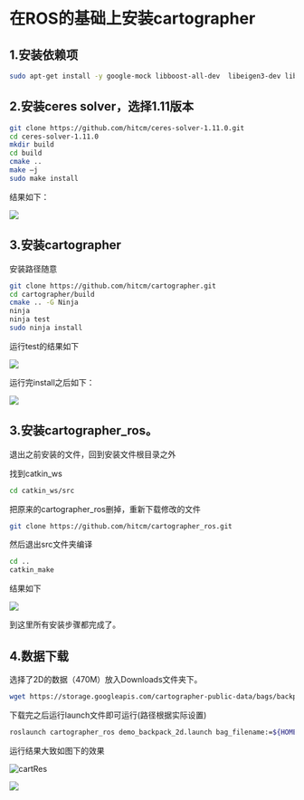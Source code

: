 # 在ROS的基础上安装cartographer

## 1.安装依赖项

```sh
sudo apt-get install -y google-mock libboost-all-dev  libeigen3-dev libgflags-dev libgoogle-glog-dev liblua5.2-dev libprotobuf-dev  libsuitesparse-dev libwebp-dev ninja-build protobuf-compiler python-sphinx  ros-indigo-tf2-eigen libatlas-base-dev libsuitesparse-dev liblapack-dev
```



## 2.安装ceres solver，选择1.11版本

```sh
git clone https://github.com/hitcm/ceres-solver-1.11.0.git
cd ceres-solver-1.11.0
mkdir build
cd build
cmake ..
make –j
sudo make install
```

结果如下：

![](http://www.serena.pub/wp-content/uploads/2016/11/cart1.png)



## 3.安装cartographer

安装路径随意

```sh
git clone https://github.com/hitcm/cartographer.git
cd cartographer/build
cmake .. -G Ninja
ninja
ninja test
sudo ninja install
```

运行test的结果如下

![](http://www.serena.pub/wp-content/uploads/2016/11/cart3.png)

运行完install之后如下：

![](http://www.serena.pub/wp-content/uploads/2016/11/cart4.png)



 ## **3.安装cartographer_ros。**

退出之前安装的文件，回到安装文件根目录之外

找到catkin_ws

```sh
cd catkin_ws/src
```

把原来的cartographer_ros删掉，重新下载修改的文件

```sh
git clone https://github.com/hitcm/cartographer_ros.git
```

然后退出src文件夹编译

```sh
cd ..
catkin_make
```

结果如下

![](http://www.serena.pub/wp-content/uploads/2016/11/res.png)

到这里所有安装步骤都完成了。



## 4.数据下载

选择了2D的数据（470M）放入Downloads文件夹下。

```sh
wget https://storage.googleapis.com/cartographer-public-data/bags/backpack_2d/cartographer_paper_deutsches_museum.bag
```

下载完之后运行launch文件即可运行(路径根据实际设置)

```sh
roslaunch cartographer_ros demo_backpack_2d.launch bag_filename:=${HOME}/Downloads/cartographer_paper_deutsches_museum.bag
```

运行结果大致如图下的效果



 ![cartRes](http://www.serena.pub/wp-content/uploads/2016/11/cartRes.jpg)

![](http://www.serena.pub/wp-content/uploads/2016/11/cart_res3.png)